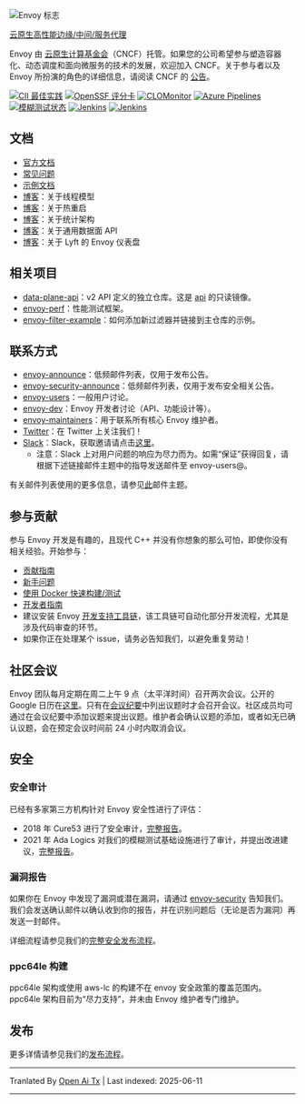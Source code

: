 ![Envoy 标志](https://github.com/envoyproxy/artwork/blob/main/PNG/Envoy_Logo_Final_PANTONE.png)

[云原生高性能边缘/中间/服务代理](https://www.envoyproxy.io/)

Envoy 由 [云原生计算基金会](https://cncf.io)（CNCF）托管。如果您的公司希望参与塑造容器化、动态调度和面向微服务的技术的发展，欢迎加入 CNCF。关于参与者以及 Envoy 所扮演的角色的详细信息，请阅读 CNCF 的
[公告](https://www.cncf.io/blog/2017/09/13/cncf-hosts-envoy/)。

[![CII 最佳实践](https://bestpractices.coreinfrastructure.org/projects/1266/badge)](https://bestpractices.coreinfrastructure.org/projects/1266)
[![OpenSSF 评分卡](https://api.securityscorecards.dev/projects/github.com/envoyproxy/envoy/badge)](https://securityscorecards.dev/viewer/?uri=github.com/envoyproxy/envoy)
[![CLOMonitor](https://img.shields.io/endpoint?url=https://clomonitor.io/api/projects/cncf/envoy/badge)](https://clomonitor.io/projects/cncf/envoy)
[![Azure Pipelines](https://dev.azure.com/cncf/envoy/_apis/build/status/11?branchName=main)](https://dev.azure.com/cncf/envoy/_build/latest?definitionId=11&branchName=main)
[![模糊测试状态](https://oss-fuzz-build-logs.storage.googleapis.com/badges/envoy.svg)](https://bugs.chromium.org/p/oss-fuzz/issues/list?sort=-opened&can=1&q=proj:envoy)
[![Jenkins](https://powerci.osuosl.org/buildStatus/icon?job=build-envoy-static-master&subject=ppc64le%20build)](https://powerci.osuosl.org/job/build-envoy-static-master/)
[![Jenkins](https://ibmz-ci.osuosl.org/buildStatus/icon?job=Envoy_IBMZ_CI&subject=s390x%20build)](https://ibmz-ci.osuosl.org/job/Envoy_IBMZ_CI/)

## 文档

* [官方文档](https://www.envoyproxy.io/)
* [常见问题](https://www.envoyproxy.io/docs/envoy/latest/faq/overview)
* [示例文档](https://github.com/envoyproxy/examples/)
* [博客](https://medium.com/@mattklein123/envoy-threading-model-a8d44b922310)：关于线程模型
* [博客](https://medium.com/@mattklein123/envoy-hot-restart-1d16b14555b5)：关于热重启
* [博客](https://medium.com/@mattklein123/envoy-stats-b65c7f363342)：关于统计架构
* [博客](https://medium.com/@mattklein123/the-universal-data-plane-api-d15cec7a)：关于通用数据面 API
* [博客](https://medium.com/@mattklein123/lyfts-envoy-dashboards-5c91738816b1)：关于 Lyft 的 Envoy 仪表盘

## 相关项目

* [data-plane-api](https://github.com/envoyproxy/data-plane-api)：v2 API 定义的独立仓库。这是 [api](https://raw.githubusercontent.com/envoyproxy/envoy/main/api/) 的只读镜像。
* [envoy-perf](https://github.com/envoyproxy/envoy-perf)：性能测试框架。
* [envoy-filter-example](https://github.com/envoyproxy/envoy-filter-example)：如何添加新过滤器并链接到主仓库的示例。

## 联系方式

* [envoy-announce](https://groups.google.com/forum/#!forum/envoy-announce)：低频邮件列表，仅用于发布公告。
* [envoy-security-announce](https://groups.google.com/forum/#!forum/envoy-security-announce)：低频邮件列表，仅用于发布安全相关公告。
* [envoy-users](https://groups.google.com/forum/#!forum/envoy-users)：一般用户讨论。
* [envoy-dev](https://groups.google.com/forum/#!forum/envoy-dev)：Envoy 开发者讨论（API、功能设计等）。
* [envoy-maintainers](https://groups.google.com/forum/#!forum/envoy-maintainers)：用于联系所有核心 Envoy 维护者。
* [Twitter](https://twitter.com/EnvoyProxy/)：在 Twitter 上关注我们！
* [Slack](https://envoyproxy.slack.com/)：Slack，获取邀请请点击[这里](https://communityinviter.com/apps/envoyproxy/envoy)。
  * 注意：Slack 上对用户问题的响应为尽力而为。如需“保证”获得回复，请根据下述链接邮件主题中的指导发送邮件至 envoy-users@。

有关邮件列表使用的更多信息，请参见[此](https://groups.google.com/forum/#!topic/envoy-announce/l9zjYsnS3TY)邮件主题。

## 参与贡献

参与 Envoy 开发是有趣的，且现代 C++ 并没有你想象的那么可怕，即使你没有相关经验。开始参与：

* [贡献指南](https://raw.githubusercontent.com/envoyproxy/envoy/main/CONTRIBUTING.md)
* [新手问题](https://github.com/envoyproxy/envoy/issues?q=is%3Aopen+is%3Aissue+label%3Abeginner)
* [使用 Docker 快速构建/测试](https://raw.githubusercontent.com/envoyproxy/envoy/main/ci#building-and-running-tests-as-a-developer)
* [开发者指南](https://raw.githubusercontent.com/envoyproxy/envoy/main/DEVELOPER.md)
* 建议安装 Envoy [开发支持工具链](https://github.com/envoyproxy/envoy/blob/main/support/README.md)，该工具链可自动化部分开发流程，尤其是涉及代码审查的环节。
* 如果你正在处理某个 issue，请务必告知我们，以避免重复劳动！

## 社区会议

Envoy 团队每月定期在周二上午 9 点（太平洋时间）召开两次会议。公开的 Google 日历在[这里](https://goo.gl/PkDijT)。只有在[会议纪要](https://goo.gl/5Cergb)中列出议题时才会召开会议。社区成员均可通过在会议纪要中添加议题来提出议题。维护者会确认议题的添加，或者如无已确认议题，会在预定会议时间前 24 小时内取消会议。

## 安全

### 安全审计

已经有多家第三方机构针对 Envoy 安全性进行了评估：
* 2018 年 Cure53 进行了安全审计，[完整报告](https://raw.githubusercontent.com/envoyproxy/envoy/main/docs/security/audit_cure53_2018.pdf)。
* 2021 年 Ada Logics 对我们的模糊测试基础设施进行了审计，并提出改进建议，[完整报告](https://raw.githubusercontent.com/envoyproxy/envoy/main/docs/security/audit_fuzzer_adalogics_2021.pdf)。

### 漏洞报告

如果你在 Envoy 中发现了漏洞或潜在漏洞，请通过 [envoy-security](mailto:envoy-security@googlegroups.com) 告知我们。我们会发送确认邮件以确认收到你的报告，并在识别问题后（无论是否为漏洞）再发送一封邮件。

详细流程请参见我们的[完整安全发布流程](https://raw.githubusercontent.com/envoyproxy/envoy/main/SECURITY.md)。

### ppc64le 构建

ppc64le 架构或使用 aws-lc 的构建不在 envoy 安全政策的覆盖范围内。ppc64le 架构目前为“尽力支持”，并未由 Envoy 维护者专门维护。

## 发布

更多详情请参见我们的[发布流程](https://github.com/envoyproxy/envoy/blob/main/RELEASES.md)。

---

Tranlated By [Open Ai Tx](https://github.com/OpenAiTx/OpenAiTx) | Last indexed: 2025-06-11

---